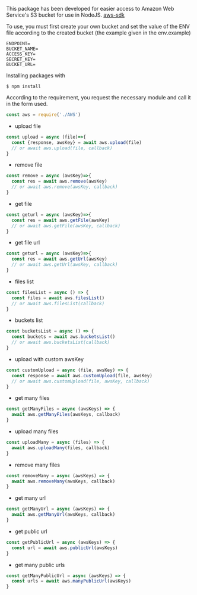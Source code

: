 This package has been developed for easier access to Amazon Web Service's S3 bucket for use in NodeJS. [aws-sdk](https://www.npmjs.com/package/aws-sdk)

To use, you must first create your own bucket and set the value of the ENV file according to the created bucket (the example given in the env.example)
```
ENDPOINT=
BUCKET_NAME=
ACCESS_KEY=
SECRET_KEY=
BUCKET_URL=
```
Installing packages with
```console
$ npm install
```

According to the requirement, you request the necessary module and call it in the form used.
```js
const aws = require('./AWS')
```

- upload file
```js
const upload = async (file)=>{
  const {response, awsKey} = await aws.upload(file)
  // or await aws.upload(file, callback)
}
```
- remove file
```js
const remove = async (awsKey)=>{
  const res = await aws.remove(awsKey)
  // or await aws.remove(awsKey, callback)
}
```
- get file
```js
const geturl = async (awsKey)=>{
  const res = await aws.getFile(awsKey)
  // or await aws.getFile(awsKey, callback)
}
```
- get file url
```js
const geturl = async (awsKey)=>{
  const res = await aws.getUrl(awsKey)
  // or await aws.getUrl(awsKey, callback)
}
```
- files list 
```js
const filesList = async () => {
  const files = await aws.filesList()
  // or await aws.filesList(callback)
}
```
- buckets list
```js
const bucketsList = async () => {
  const buckets = await aws.bucketsList()
  // or await aws.bucketsList(callback)
}
```
- upload with custom awsKey 
```js
const customUpload = async (file, awsKey) => {
  const response = await aws.customUpload(file, awsKey)
  // or await aws.customUpload(file, awsKey, callback)
}
```
- get many files
```js
const getManyFiles = async (awsKeys) => {
  await aws.getManyFiles(awsKeys, callback)
}
```
- upload many files
```js
const uploadMany = async (files) => {
  await aws.uploadMany(files, callback)
}
```
- remove many files
```js
const removeMany = async (awsKeys) => {
  await aws.removeMany(awsKeys, callback)
}
```
- get many url
```js
const getManyUrl = async (awsKeys) => {
  await aws.getManyUrl(awsKeys, callback)
}
```
- get public url
```js
const getPublicUrl = async (awsKeys) => {
  const url = await aws.publicUrl(awsKeys)
}
```
- get many public urls
```js
const getManyPublicUrl = async (awsKeys) => {
  const urls = await aws.manyPublicUrl(awsKeys)
}
```